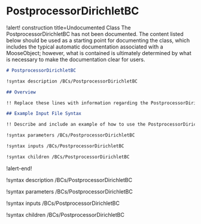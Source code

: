 # PostprocessorDirichletBC

!alert! construction title=Undocumented Class
The PostprocessorDirichletBC has not been documented. The content listed below should be used as a starting point for
documenting the class, which includes the typical automatic documentation associated with a
MooseObject; however, what is contained is ultimately determined by what is necessary to make the
documentation clear for users.

```markdown
# PostprocessorDirichletBC

!syntax description /BCs/PostprocessorDirichletBC

## Overview

!! Replace these lines with information regarding the PostprocessorDirichletBC object.

## Example Input File Syntax

!! Describe and include an example of how to use the PostprocessorDirichletBC object.

!syntax parameters /BCs/PostprocessorDirichletBC

!syntax inputs /BCs/PostprocessorDirichletBC

!syntax children /BCs/PostprocessorDirichletBC
```
!alert-end!

!syntax description /BCs/PostprocessorDirichletBC

!syntax parameters /BCs/PostprocessorDirichletBC

!syntax inputs /BCs/PostprocessorDirichletBC

!syntax children /BCs/PostprocessorDirichletBC
